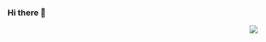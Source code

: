 ### Hi there 👋
<img align="right" src="https://github-readme-stats.vercel.app/api?username=smallsun107&show_icons=true&icon_color=CE1D2D&text_color=718096&bg_color=ffffff&hide_title=true" />

<!--
**smallsun107/smallsun107** is a ✨ _special_ ✨ repository because its `README.md` (this file) appears on your GitHub profile.

Here are some ideas to get you started:

- 🔭 I’m currently working on ...
- 🌱 I’m currently learning ...
- 👯 I’m looking to collaborate on ...
- 🤔 I’m looking for help with ...
- 💬 Ask me about ...
- 📫 How to reach me: ...
- 😄 Pronouns: ...
- ⚡ Fun fact: ...
-->
